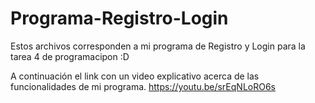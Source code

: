 # Programa-Registro-Login

Estos archivos corresponden a mi programa de Registro y Login para la tarea 4 de programacipon :D

A continuación el link con un video explicativo acerca de las funcionalidades de mi programa.
https://youtu.be/srEqNLoRO6s
